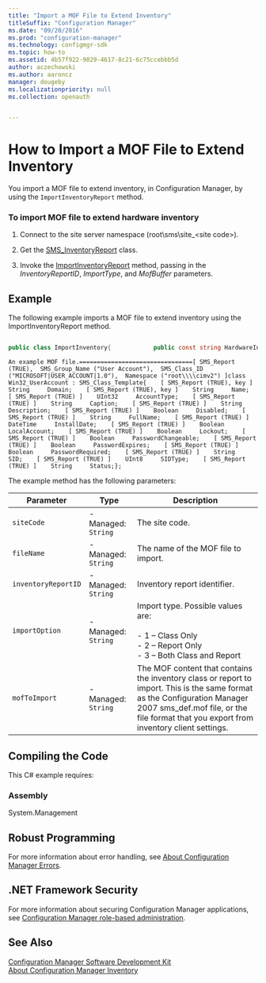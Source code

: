 ```yaml
---
title: "Import a MOF File to Extend Inventory"
titleSuffix: "Configuration Manager"
ms.date: "09/20/2016"
ms.prod: "configuration-manager"
ms.technology: configmgr-sdk
ms.topic: how-to
ms.assetid: 4b57f922-9029-4617-8c21-6c75ccebbb5d
author: aczechowski
ms.author: aaroncz
manager: dougeby
ms.localizationpriority: null
ms.collection: openauth


---
```

# How to Import a MOF File to Extend Inventory
You import a MOF file to extend inventory, in Configuration Manager, by using the `ImportInventoryReport` method.  

### To import MOF file to extend hardware inventory  

1.  Connect to the site server namespace (root\sms\site_\<site code>).  

2.  Get the [SMS_InventoryReport](../../../../develop/reference/core/clients/manage/sms_inventoryreport-server-wmi-class.md) class.  

3.  Invoke the [ImportInventoryReport](../../../../develop/reference/core/clients/manage/importinventoryreport-method-in-class-sms_inventoryreport.md) method, passing in the *InventoryReportID*, *ImportType*, and *MofBuffer* parameters.  

## Example  
 The following example imports a MOF file to extend inventory using the ImportInventoryReport method.  

```c#  

public class ImportInventory{            public const string HardwareInventoryReportID = "{00000000-0000-0000-0000-000000000001}";    static void Main(string[] args)    {        if (args != null && args.Length >= 2)        {            string fileName = args[0];            string siteCode = args[1];            ImportInventoryReport(siteCode, fileName);        }        else        {            Console.WriteLine("Usage: InventoryImportExample <MofFileName> <site code>");        }        Console.WriteLine("Press any key to exit");        Console.ReadLine();    }    public static void ImportInventoryReport(string siteCode, string fileName,         string inventoryReportID = HardwareInventoryReportID,         InventoryImportType importOption = InventoryImportType.BothClassAndReport)    {        if (File.Exists(fileName)==false)        {            throw new FileNotFoundException("MOF file not found", fileName);        }        string mofToImport = File.ReadAllText(fileName);        // Get the SMS_InventoryReport class.        try        {            string scope = string.Format(@"root\sms\site_{0}",siteCode);            ManagementClass cls = new ManagementClass(scope, "SMS_InventoryReport", null);            ManagementBaseObject inParams = cls.GetMethodParameters("ImportInventoryReport");            inParams["InventoryReportID"] = inventoryReportID;            inParams["ImportType"] = (uint)importOption;            inParams["MofBuffer"] = mofToImport;            ManagementBaseObject retVal = cls.InvokeMethod("ImportInventoryReport", inParams, null);            // Get current site code.            uint resultCode = (uint)retVal["StatusCode"];            if (resultCode == 0)            {                Console.WriteLine("ImportInventoryReport for file {0} succeed ", fileName);            }            else            {                Console.WriteLine("ImportInventoryReport for file {0} failed with error code:{1} ", fileName,resultCode);            }        }        catch (ManagementException e)        {            Console.WriteLine("Failed to execute method ImportInventoryReport for file {0}: {1}", fileName, e.ToString());        }    }    public enum InventoryImportType    {        ClassOnly = 1,         ReportOnly = 2,         BothClassAndReport = 3    }}  

```  

```wmimof  
An example MOF file.================================[ SMS_Report (TRUE),  SMS_Group_Name ("User Account"),  SMS_Class_ID ("MICROSOFT|USER_ACCOUNT|1.0"),  Namespace ("root\\\\cimv2") ]class Win32_UserAccount : SMS_Class_Template{    [ SMS_Report (TRUE), key ]    String     Domain;    [ SMS_Report (TRUE), key ]    String     Name;    [ SMS_Report (TRUE) ]    UInt32     AccountType;    [ SMS_Report (TRUE) ]    String     Caption;    [ SMS_Report (TRUE) ]    String     Description;    [ SMS_Report (TRUE) ]    Boolean     Disabled;    [ SMS_Report (TRUE) ]    String     FullName;    [ SMS_Report (TRUE) ]    DateTime     InstallDate;    [ SMS_Report (TRUE) ]    Boolean     LocalAccount;    [ SMS_Report (TRUE) ]    Boolean     Lockout;    [ SMS_Report (TRUE) ]    Boolean     PasswordChangeable;    [ SMS_Report (TRUE) ]    Boolean     PasswordExpires;    [ SMS_Report (TRUE) ]    Boolean     PasswordRequired;    [ SMS_Report (TRUE) ]    String     SID;    [ SMS_Report (TRUE) ]    UInt8     SIDType;    [ SMS_Report (TRUE) ]    String     Status;};  
```  

 The example method has the following parameters:  

| Parameter | Type | Description |
| --------- | ---- | ----------- |
|`siteCode`|-   Managed: `String`|The site code.|  
|`fileName`|-   Managed: `String`|The name of the MOF file to import.|  
|`inventoryReportID`|-   Managed: `String`|Inventory report identifier.|  
|`importOption`|-   Managed: `String`|Import type. Possible values are:<br /><br /> -   1 – Class Only<br />-   2 – Report Only<br />-   3 – Both Class and Report|  
|`mofToImport`|-   Managed: `String`|The MOF content that contains the inventory class or report to import. This is the same format as the Configuration Manager 2007 sms_def.mof file, or the file format that you export from inventory client settings.|  

## Compiling the Code  
 This C# example requires:  

### Assembly  
 System.Management  

## Robust Programming  
 For more information about error handling, see [About Configuration Manager Errors](../../../../develop/core/understand/about-configuration-manager-errors.md).  

## .NET Framework Security  
 For more information about securing Configuration Manager applications, see [Configuration Manager role-based administration](../../../../develop/core/servers/configure/role-based-administration.md).  

## See Also  
 [Configuration Manager Software Development Kit](../../../../develop/core/misc/system-center-configuration-manager-sdk.md)   
 [About Configuration Manager Inventory](../../../../develop/core/clients/inventory/about-configuration-manager-inventory.md)
